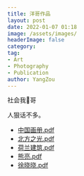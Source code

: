 ```yaml
---
title: 洋哥作品
layout: post
date: 2022-01-07 01:18
image: /assets/images/
headerImage: false
category: 
tag:
- Art
- Photography
- Publication
author: YangZou
---
```


社会我🐑哥

人狠话不多。

<!--more-->

* [中国画册.pdf](/assets/pdf/中国画册.pdf) 
* [北方之光.pdf](/assets/pdf/北方之光.pdf) 
* [荷兰建筑.pdf](/assets/pdf/荷兰建筑.pdf) 
* [熊亮.pdf](/assets/pdf/熊亮.pdf)
* [徐晓晓.pdf](/assets/pdf/徐晓晓.pdf) 
